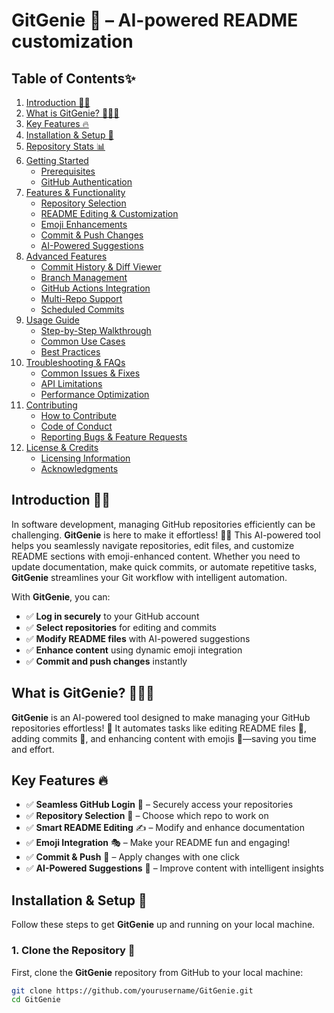 # GitGenie 🤖 – AI-powered README customization

## Table of Contents✨  
1. [Introduction 🧞‍♂️](#introduction)  
2. [What is GitGenie? 🧞‍♂️✨](#what-is-gitgenie)  
3. [Key Features 🔥](#key-features)  
4. [Installation & Setup 🚀](#installation-setup)  
5. [Repository Stats 📊](#repository-stats)  
6. [Getting Started](#getting-started)  
   - [Prerequisites](#prerequisites)  
   - [GitHub Authentication](#github-authentication)  
7. [Features & Functionality](#features-functionality)  
   - [Repository Selection](#repository-selection)  
   - [README Editing & Customization](#readme-editing-customization)  
   - [Emoji Enhancements](#emoji-enhancements)  
   - [Commit & Push Changes](#commit-push-changes)  
   - [AI-Powered Suggestions](#ai-powered-suggestions)  
8. [Advanced Features](#advanced-features)  
   - [Commit History & Diff Viewer](#commit-history-diff-viewer)  
   - [Branch Management](#branch-management)  
   - [GitHub Actions Integration](#github-actions-integration)  
   - [Multi-Repo Support](#multi-repo-support)  
   - [Scheduled Commits](#scheduled-commits)  
9. [Usage Guide](#usage-guide)  
   - [Step-by-Step Walkthrough](#step-by-step-walkthrough)  
   - [Common Use Cases](#common-use-cases)  
   - [Best Practices](#best-practices)  
10. [Troubleshooting & FAQs](#troubleshooting-faqs)  
    - [Common Issues & Fixes](#common-issues-fixes)  
    - [API Limitations](#api-limitations)  
    - [Performance Optimization](#performance-optimization)  
11. [Contributing](#contributing)  
    - [How to Contribute](#how-to-contribute)  
    - [Code of Conduct](#code-of-conduct)  
    - [Reporting Bugs & Feature Requests](#reporting-bugs-feature-requests)  
12. [License & Credits](#license-credits)  
    - [Licensing Information](#licensing-information)  
    - [Acknowledgments](#acknowledgments)

## Introduction 🧞‍♂️
In software development, managing GitHub repositories efficiently can be challenging. **GitGenie** is here to make it effortless! 🧞‍♂️ This AI-powered tool helps you seamlessly navigate repositories, edit files, and customize README sections with emoji-enhanced content. Whether you need to update documentation, make quick commits, or automate repetitive tasks, **GitGenie** streamlines your Git workflow with intelligent automation.

With **GitGenie**, you can:
- ✅ **Log in securely** to your GitHub account
- ✅ **Select repositories** for editing and commits
- ✅ **Modify README files** with AI-powered suggestions
- ✅ **Enhance content** using dynamic emoji integration
- ✅ **Commit and push changes** instantly

## What is GitGenie? 🧞‍♂️✨
**GitGenie** is an AI-powered tool designed to make managing your GitHub repositories effortless! 🚀 It automates tasks like editing README files 📜, adding commits 📝, and enhancing content with emojis 🎨—saving you time and effort.

## Key Features 🔥
- ✅ **Seamless GitHub Login** 🔑 – Securely access your repositories
- ✅ **Repository Selection** 📂 – Choose which repo to work on
- ✅ **Smart README Editing** ✍️ – Modify and enhance documentation
- ✅ **Emoji Integration** 🎭 – Make your README fun and engaging!
- ✅ **Commit & Push** 🚀 – Apply changes with one click
- ✅ **AI-Powered Suggestions** 🤖 – Improve content with intelligent insights

## Installation & Setup 🚀

Follow these steps to get **GitGenie** up and running on your local machine.

### 1. Clone the Repository 🔄
First, clone the **GitGenie** repository from GitHub to your local machine:

```bash
git clone https://github.com/yourusername/GitGenie.git
cd GitGenie
